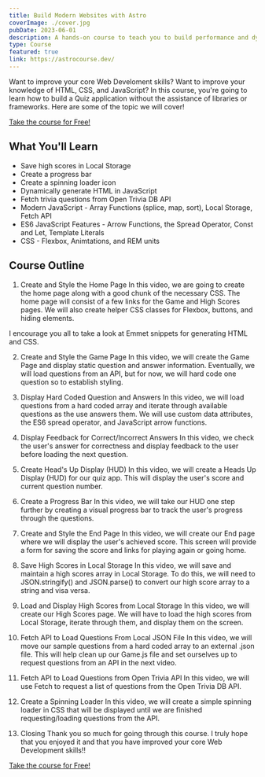 ```yaml
---
title: Build Modern Websites with Astro
coverImage: ./cover.jpg
pubDate: 2023-06-01
description: A hands-on course to teach you to build performance and dynamic websites the modern way using Astro, the all-in-one-framework designed for speed!
type: Course
featured: true
link: https://astrocourse.dev/
---
```


Want to improve your core Web Develoment skills? Want to improve your knowledge of HTML, CSS, and JavaScript? In this course, you're going to learn how to build a Quiz application without the assistance of libraries or frameworks. Here are some of the topic we will cover!

[Take the course for Free!](https://www.youtube.com/watch?v=u98ROZjBWy8&list=PLDlWc9AfQBfZIkdVaOQXi1tizJeNJipEx)

## What You'll Learn

- Save high scores in Local Storage
- Create a progress bar
- Create a spinning loader icon
- Dynamically generate HTML in JavaScript
- Fetch trivia questions from Open Trivia DB API
- Modern JavaScript - Array Functions (splice, map, sort), Local Storage, Fetch API
- ES6 JavaScript Features - Arrow Functions, the Spread Operator, Const and Let, Template Literals
- CSS - Flexbox, Animtations, and REM units

## Course Outline

1. Create and Style the Home Page
   In this video, we are going to create the home page along with a good chunk of the necessary CSS. The home page will consist of a few links for the Game and High Scores pages. We will also create helper CSS classes for Flexbox, buttons, and hiding elements.

I encourage you all to take a look at Emmet snippets for generating HTML and CSS.

2. Create and Style the Game Page
   In this video, we will create the Game Page and display static question and answer information. Eventually, we will load questions from an API, but for now, we will hard code one question so to establish styling.

3. Display Hard Coded Question and Answers
   In this video, we will load questions from a hard coded array and iterate through available questions as the use answers them. We will use custom data attributes, the ES6 spread operator, and JavaScript arrow functions.

4. Display Feedback for Correct/Incorrect Answers
   In this video, we check the user's answer for correctness and display feedback to the user before loading the next question.

5. Create Head's Up Display (HUD)
   In this video, we will create a Heads Up Display (HUD) for our quiz app. This will display the user's score and current question number.

6. Create a Progress Bar
   In this video, we will take our HUD one step further by creating a visual progress bar to track the user's progress through the questions.

7. Create and Style the End Page
   In this video, we will create our End page where we will display the user's achieved score. This screen will provide a form for saving the score and links for playing again or going home.

8. Save High Scores in Local Storage
   In this video, we will save and maintain a high scores array in Local Storage. To do this, we will need to JSON.stringify() and JSON.parse() to convert our high score array to a string and visa versa.

9. Load and Display High Scores from Local Storage
   In this video, we will create our High Scores page. We will have to load the high scores from Local Storage, iterate through them, and display them on the screen.

10. Fetch API to Load Questions From Local JSON File
    In this video, we will move our sample questions from a hard coded array to an external .json file. This will help clean up our Game.js file and set ourselves up to request questions from an API in the next video.

11. Fetch API to Load Questions from Open Trivia API
    In this video, we will use Fetch to request a list of questions from the Open Trivia DB API.

12. Create a Spinning Loader
    In this video, we will create a simple spinning loader in CSS that will be displayed until we are finished requesting/loading questions from the API.

13. Closing
    Thank you so much for going through this course. I truly hope that you enjoyed it and that you have improved your core Web Development skills!!

[Take the course for Free!](https://www.youtube.com/watch?v=u98ROZjBWy8&list=PLDlWc9AfQBfZIkdVaOQXi1tizJeNJipEx)
